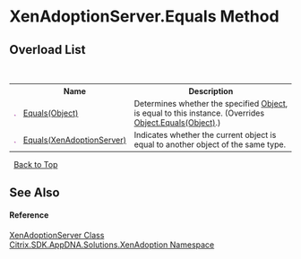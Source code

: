 # XenAdoptionServer.Equals Method 
 


## Overload List
&nbsp;<table><tr><th></th><th>Name</th><th>Description</th></tr><tr><td>![Public method](media/pubmethod.gif "Public method")</td><td><a href="M_Citrix_SDK_AppDNA_Solutions_XenAdoption_XenAdoptionServer_Equals_1">Equals(Object)</a></td><td>
Determines whether the specified <a href="http://msdn2.microsoft.com/en-us/library/e5kfa45b" target="_blank">Object</a>, is equal to this instance.
 (Overrides <a href="http://msdn2.microsoft.com/en-us/library/bsc2ak47" target="_blank">Object.Equals(Object)</a>.)</td></tr><tr><td>![Public method](media/pubmethod.gif "Public method")</td><td><a href="M_Citrix_SDK_AppDNA_Solutions_XenAdoption_XenAdoptionServer_Equals">Equals(XenAdoptionServer)</a></td><td>
Indicates whether the current object is equal to another object of the same type.</td></tr></table>&nbsp;
<a href="#xenadoptionserver.equals-method">Back to Top</a>

## See Also


#### Reference
<a href="T_Citrix_SDK_AppDNA_Solutions_XenAdoption_XenAdoptionServer">XenAdoptionServer Class</a><br /><a href="N_Citrix_SDK_AppDNA_Solutions_XenAdoption">Citrix.SDK.AppDNA.Solutions.XenAdoption Namespace</a><br />